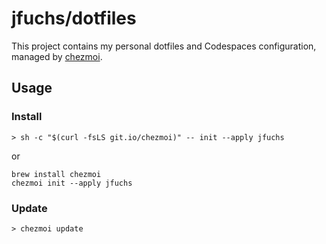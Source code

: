 # jfuchs/dotfiles

This project contains my personal dotfiles and Codespaces configuration, managed
by [chezmoi](https://chezmoi.io).

## Usage

### Install

```shell
> sh -c "$(curl -fsLS git.io/chezmoi)" -- init --apply jfuchs
```

or 

```shell
brew install chezmoi
chezmoi init --apply jfuchs
```

### Update

```shell
> chezmoi update
```

